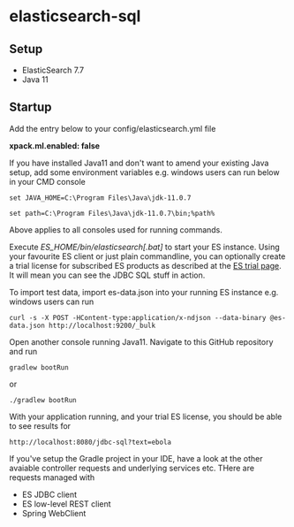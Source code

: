# elasticsearch-sql

## Setup
- ElasticSearch 7.7
- Java 11

## Startup

Add the entry below to your config/elasticsearch.yml file

**xpack.ml.enabled: false**

If you have installed Java11 and don't want to amend your existing Java setup, add some environment variables e.g. windows users can run below in your CMD console


`
set JAVA_HOME=C:\Program Files\Java\jdk-11.0.7
`

`
set path=C:\Program Files\Java\jdk-11.0.7\bin;%path%
`

Above applies to all consoles used for running commands.

Execute *ES_HOME/bin/elasticsearch[.bat]* to start your ES instance. Using your favourite ES client or just plain commandline, you can optionally create a trial license for subscribed ES products as described at the [ES trial page](https://www.elastic.co/guide/en/elasticsearch/reference/current/start-trial.html). It will mean you can see the JDBC SQL stuff in action. 

To import test data, import es-data.json into your running ES instance e.g. windows users can run

`
curl -s -X POST -HContent-type:application/x-ndjson --data-binary @es-data.json http://localhost:9200/_bulk
`

Open another console running Java11. Navigate to this GitHub repository and run 

`
gradlew bootRun
`

or

`
./gradlew bootRun
`

With your application running, and your trial ES license, you should be able to see results for 

`
http://localhost:8080/jdbc-sql?text=ebola
`

If you've setup the Gradle project in your IDE, have a look at the other avaiable controller requests and underlying services etc. THere are requests managed with 

- ES JDBC client
- ES low-level REST client
- Spring WebClient


